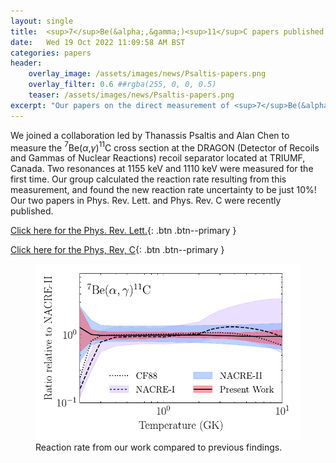 ```yaml
---
layout: single
title:  <sup>7</sup>Be(&alpha;,&gamma;)<sup>11</sup>C papers published
date:   Wed 19 Oct 2022 11:09:58 AM BST
categories: papers
header:
    overlay_image: /assets/images/news/Psaltis-papers.png
    overlay_filter: 0.6 ##rgba(255, 0, 0, 0.5)
    teaser: /assets/images/news/Psaltis-papers.png
excerpt: "Our papers on the direct measurement of <sup>7</sup>Be(&alpha;,&gamma;)<sup>11</sup>C at the DRAGON recoil separator have been published!"
---
```


We joined a collaboration led by Thanassis Psaltis and Alan Chen to measure the $^7$Be($\alpha$,$\gamma$)$^{11}$C cross section at the DRAGON (Detector of Recoils and Gammas of Nuclear Reactions) recoil separator located at TRIUMF, Canada. Two resonances at 1155 keV and 1110 keV were measured for the first time. Our group calculated the reaction rate resulting from this measurement, and found the new reaction rate uncertainty to be just 10%! Our two papers in Phys. Rev. Lett. and Phys. Rev. C were recently published.

[Click here for the Phys. Rev. Lett.](https://journals.aps.org/prl/abstract/10.1103/PhysRevLett.129.162701){: .btn .btn--primary }

[Click here for the Phys, Rev, C](https://journals.aps.org/prc/abstract/10.1103/PhysRevC.106.045805){: .btn .btn--primary }


<figure>
    <a href="/assets/images/news/Psaltis-rate.png"><img src="/assets/images/news/Psaltis-rate.png"></a>
    <figcaption>Reaction rate from our work compared to previous findings.</figcaption>
</figure>

